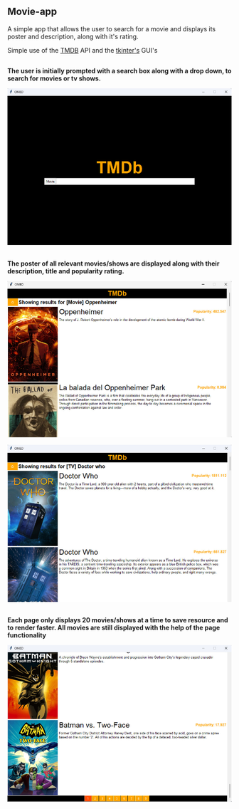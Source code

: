 ## Movie-app


A simple app that allows the user to search for a movie and displays its poster and description, along with it's rating.

Simple use of the [TMDB](https://developer.themoviedb.org/reference/intro/getting-started) API and the [tkinter's](https://docs.python.org/3/library/tk.html) GUI's

##

**The user is initially prompted with a search box along with a drop down, to search for movies or tv shows.**

![Main Page](/main.jpeg)  

##
**The poster of all relevant movies/shows are displayed along with their description, title and popularity rating.**

![Example](/movie.jpeg)

![Example2](/show.jpeg)


##
**Each page only displays 20 movies/shows at a time to save resource and to render faster. All movies are still displayed with the help of the page functionality**

![Pages](/page.jpeg)
